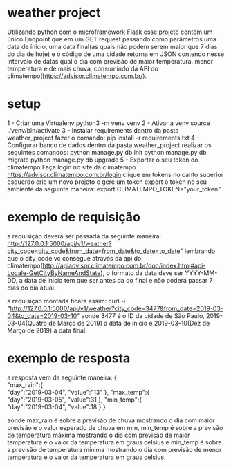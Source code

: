 # weather project
Utilizando python com o microframework Flask esse projeto contém um único Endpoint que em um GET request passando como parâmetros uma data de ínicio, uma data final(as quais não podem serem maior que 7 dias do dia de hoje) e o código de uma cidade retorna em JSON contendo nesse intervalo de datas qual o dia com previsão de maior temperatura, menor temperatura e de mais chuva, consumindo da API do climatempo(https://advisor.climatempo.com.br/).

# setup
1 - Criar uma Virtualenv
python3 -m venv venv
2 - Ativar a venv
source ./venv/bin/activate
3 - Instalar requirements
dentro da pasta weather_project fazer o comando:
pip install -r requirements.txt
4 - Configurar banco de dados
dentro da pasta weather_project realizar os seguintes comandos:
python manage.py db init
python manage.py db migrate
python manage.py db upgrade
5 - Exportar o seu token do climatempo
Faça login no site da climatempo https://advisor.climatempo.com.br/login
clique em tokens no canto superior esquerdo
crie um novo projeto e gere um token
export o token no seu ambiente da seguinte maneira:
export CLIMATEMPO_TOKEN="your_token"

# exemplo de requisição
a requisição devera ser passada da seguinte maneira:
http://127.0.0.1:5000/api/v1/weather?city_code=city_code&from_date=from_date&to_date=to_date"
lembrando que o city_code vc consegue através da api do climatempo(http://apiadvisor.climatempo.com.br/doc/index.html#api-Locale-GetCityByNameAndState), o formato da data deve ser YYYY-MM-DD, a data de inicio tem que ser antes da do final e não poderá passar 7 dias do dia atual.

a requisição montada ficara assim:
curl -i "http://127.0.0.1:5000/api/v1/weather?city_code=3477&from_date=2019-03-04&to_date=2019-03-10"
aonde 3477 é o ID da cidade de São Paulo, 2019-03-04(Quatro de Março de 2019) a data de ínicio e 2019-03-10(Dez de Março de 2019) a data final. 

# exemplo de resposta
a resposta vem da seguinte maneira:
{  
   "max_rain":{  
      "day":"2019-03-04",
      "value":"13"
   },
   "max_temp":{  
      "day":"2019-03-05",
      "value":31
   },
   "min_temp":{  
      "day":"2019-03-04",
      "value":18
   }
}

aonde max_rain é sobre a previsão de chuva mostrando o dia com maior previsão e o valor esperado de chuva em mm,
min_temp é sobre a previsão de temperatura máxima mostrando o dia com previsão de maior temperatura e o valor da temperatura em graus celsius e min_temp é sobre a previsão de temperatura mínima mostrando o dia com previsão de menor temperatura e o valor da temperatura em graus celsius.

